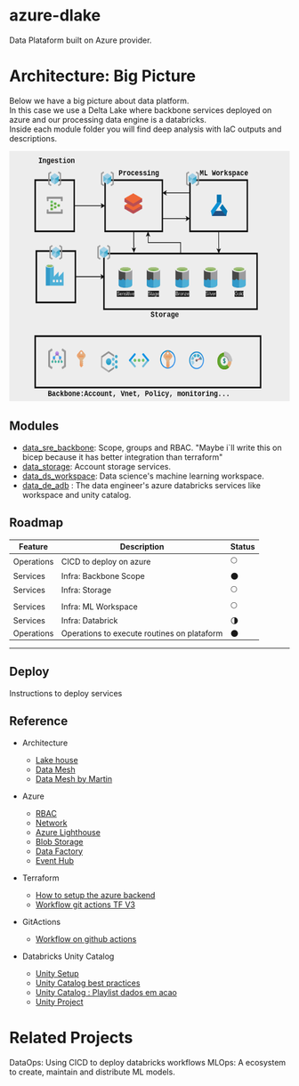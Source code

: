 # azure-dlake
Data Plataform built on Azure provider.



# Architecture: Big Picture
Below we have a big picture about data platform. <br>
In this case we use a Delta Lake where backbone services deployed on azure and our processing data engine is a databricks.  <br>
Inside each module folder you will find deep analysis with IaC outputs and descriptions.

<img src="docs/asset/img/dlake-v2.png" width="650" height="450"/>

## Modules

- [data_sre_backbone](https://github.com/Ratarca/azure-dlake/tree/main/app/modules/data_sre_scope): Scope, groups and RBAC. "Maybe i`ll write this on bicep because it has better integration than terraform"
- [data_storage](https://github.com/Ratarca/azure-dlake/tree/main/app/modules/data_storage): Account storage services.
- [data_ds_workspace](https://github.com/Ratarca/azure-dlake/tree/main/app/modules/data_ds_workspace): Data science's machine learning workspace.
- [data_de_adb](https://github.com/Ratarca/azure-dlake/tree/main/app/modules/data_de_adb) : The data engineer's azure databricks services like workspace and unity catalog.


## Roadmap

| Feature    | Description                                 | Status              |
| ---------- | ------------------------------------------- | ------------------- |
| Operations | CICD to deploy on azure                     | :full_moon:         |
| Services   | Infra: Backbone Scope                       | :new_moon:          |
| Services   | Infra: Storage                              | :full_moon:         |
| Services   | Infra: ML Workspace                         | :full_moon:         |
| Services   | Infra: Databrick                            | :last_quarter_moon: |
| Operations | Operations to execute routines on plataform | :new_moon:          |


----

## Deploy

Instructions to deploy services

## Reference

- Architecture
    - [Lake house](https://learn.microsoft.com/pt-br/azure/databricks/lakehouse/)
    - [Data Mesh](https://www.datamesh-architecture.com/#mesh)
    - [Data Mesh by Martin](https://martinfowler.com/articles/data-mesh-principles.html)

- Azure
    - [RBAC](https://learn.microsoft.com/en-us/azure/role-based-access-control/overview)
    - [Network](https://learn.microsoft.com/en-us/azure/networking/fundamentals/networking-overview)
    - [Azure Lighthouse](https://learn.microsoft.com/en-us/azure/lighthouse/overview)
    - [Blob Storage](https://learn.microsoft.com/en-us/azure/storage/blobs/storage-blobs-introduction)
    - [Data Factory](https://learn.microsoft.com/en-us/azure/data-factory/introduction)
    - [Event Hub](https://learn.microsoft.com/en-us/azure/event-hubs/event-hubs-features)
- Terraform
    - [How to setup the azure backend](https://developer.hashicorp.com/terraform/language/settings/backends/azurerm)
    - [Workflow git actions TF V3](https://github.com/hashicorp/setup-terraform/tree/v3/)
- GitActions
    - [Workflow on github actions](https://github.com/hashicorp/setup-terraform)
- Databricks Unity Catalog
    - [Unity Setup](https://docs.databricks.com/en/data-governance/unity-catalog/get-started.html)
    - [Unity Catalog best practices](https://learn.microsoft.com/en-us/azure/databricks/data-governance/unity-catalog/best-practices)
    - [Unity Catalog : Playlist dados em acao](https://www.youtube.com/watch?v=koylfcfRrJU&t=3s)
    - [Unity Project](https://github.com/unitycatalog/unitycatalog)

# Related Projects
DataOps: Using CICD to deploy databricks workflows
MLOps: A ecosystem to create, maintain and distribute ML models.